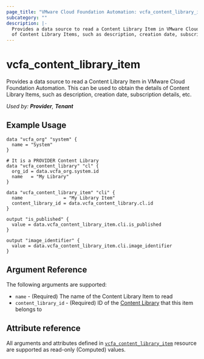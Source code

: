 ```yaml
---
page_title: "VMware Cloud Foundation Automation: vcfa_content_library_item"
subcategory: ""
description: |-
  Provides a data source to read a Content Library Item in VMware Cloud Foundation Automation. This can be used to obtain the details
  of Content Library Items, such as description, creation date, subscription details, etc.
---
```


# vcfa_content_library_item

Provides a data source to read a Content Library Item in VMware Cloud Foundation Automation. This can be used to obtain the details
of Content Library Items, such as description, creation date, subscription details, etc.

_Used by: **Provider**, **Tenant**_

## Example Usage

```hcl
data "vcfa_org" "system" {
  name = "System"
}

# It is a PROVIDER Content Library
data "vcfa_content_library" "cl" {
  org_id = data.vcfa_org.system.id
  name   = "My Library"
}

data "vcfa_content_library_item" "cli" {
  name               = "My Library Item"
  content_library_id = data.vcfa_content_library.cl.id
}

output "is_published" {
  value = data.vcfa_content_library_item.cli.is_published
}

output "image_identifier" {
  value = data.vcfa_content_library_item.cli.image_identifier
}
```

## Argument Reference

The following arguments are supported:

- `name` - (Required) The name of the Content Library Item to read
- `content_library_id` - (Required) ID of the [Content Library][vcfa_content_library-ds] that this item belongs to

## Attribute reference

All arguments and attributes defined in [`vcfa_content_library_item`][vcfa_content_library_item] resource are supported
as read-only (Computed) values.

[vcfa_content_library-ds]: /providers/vmware/vcfa/latest/docs/data-sources/content_library
[vcfa_content_library_item]: /providers/vmware/vcfa/latest/docs/resources/content_library_item

